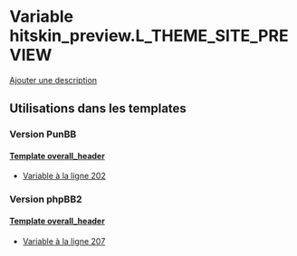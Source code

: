 # Variable hitskin_preview.L_THEME_SITE_PREVIEW
[Ajouter une description](https://fa-tvars.appspot.com/var/hitskin_preview.L_THEME_SITE_PREVIEW)

## Utilisations dans les templates

### Version PunBB

#### [Template overall_header](punbb/overall_header.md)
* [Variable &agrave; la ligne 202](../punbb/overall_header.tpl#L202)

### Version phpBB2

#### [Template overall_header](subsilver/overall_header.md)
* [Variable &agrave; la ligne 207](../subsilver/overall_header.tpl#L207)